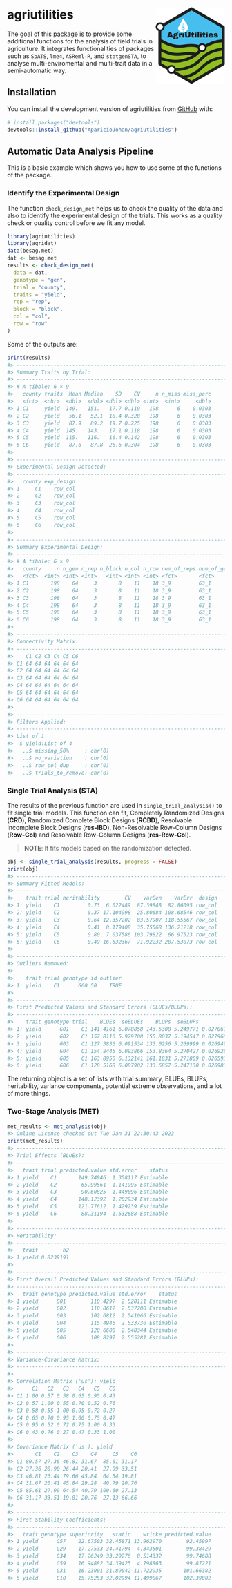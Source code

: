 
<!-- README.md is generated from README.Rmd. Please edit that file -->

# agriutilities <img src="man/figures/logo.png" align="right" width="160px"/></a>

<!-- badges: start -->
<!-- badges: end -->

The goal of this package is to provide some additional functions for the
analysis of field trials in agriculture. It integrates functionalities
of packages such as `SpATS`, `lme4`, `ASReml-R`, and `statgenSTA`, to
analyse multi-enviromental and multi-trait data in a semi-automatic way.

## Installation

You can install the development version of agriutilities from
[GitHub](https://github.com/AparicioJohan/agriutilities) with:

``` r
# install.packages("devtools")
devtools::install_github("AparicioJohan/agriutilities")
```

## Automatic Data Analysis Pipeline

This is a basic example which shows you how to use some of the functions
of the package.

### Identify the Experimental Design

The function `check_design_met` helps us to check the quality of the
data and also to identify the experimental design of the trials. This
works as a quality check or quality control before we fit any model.

``` r
library(agriutilities)
library(agridat)
data(besag.met)
dat <- besag.met
results <- check_design_met(
  data = dat,
  genotype = "gen",
  trial = "county",
  traits = "yield",
  rep = "rep",
  block = "block",
  col = "col",
  row = "row"
)
```

Some of the outputs are:

``` r
print(results)
#> ---------------------------------------------------------------------
#> Summary Traits by Trial:
#> ---------------------------------------------------------------------
#> # A tibble: 6 × 9
#>   county traits  Mean Median    SD    CV     n n_miss miss_perc
#>   <fct>  <chr>  <dbl>  <dbl> <dbl> <dbl> <int>  <int>     <dbl>
#> 1 C1     yield  149.   151.   17.7 0.119   198      6    0.0303
#> 2 C2     yield   56.1   52.1  18.4 0.328   198      6    0.0303
#> 3 C3     yield   87.9   89.2  19.7 0.225   198      6    0.0303
#> 4 C4     yield  145.   143.   17.1 0.118   198      6    0.0303
#> 5 C5     yield  115.   116.   16.4 0.142   198      6    0.0303
#> 6 C6     yield   87.6   87.8  26.6 0.304   198      6    0.0303
#> 
#> ---------------------------------------------------------------------
#> Experimental Design Detected:
#> ---------------------------------------------------------------------
#>   county exp_design
#> 1     C1    row_col
#> 2     C2    row_col
#> 3     C3    row_col
#> 4     C4    row_col
#> 5     C5    row_col
#> 6     C6    row_col
#> 
#> ---------------------------------------------------------------------
#> Summary Experimental Design:
#> ---------------------------------------------------------------------
#> # A tibble: 6 × 9
#>   county     n n_gen n_rep n_block n_col n_row num_of_reps num_of_gen
#>   <fct>  <int> <int> <int>   <int> <int> <int> <fct>       <fct>     
#> 1 C1       198    64     3       8    11    18 3_9         63_1      
#> 2 C2       198    64     3       8    11    18 3_9         63_1      
#> 3 C3       198    64     3       8    11    18 3_9         63_1      
#> 4 C4       198    64     3       8    11    18 3_9         63_1      
#> 5 C5       198    64     3       8    11    18 3_9         63_1      
#> 6 C6       198    64     3       8    11    18 3_9         63_1      
#> 
#> ---------------------------------------------------------------------
#> Connectivity Matrix:
#> ---------------------------------------------------------------------
#>    C1 C2 C3 C4 C5 C6
#> C1 64 64 64 64 64 64
#> C2 64 64 64 64 64 64
#> C3 64 64 64 64 64 64
#> C4 64 64 64 64 64 64
#> C5 64 64 64 64 64 64
#> C6 64 64 64 64 64 64
#> 
#> ---------------------------------------------------------------------
#> Filters Applied:
#> ---------------------------------------------------------------------
#> List of 1
#>  $ yield:List of 4
#>   ..$ missing_50%     : chr(0) 
#>   ..$ no_variation    : chr(0) 
#>   ..$ row_col_dup     : chr(0) 
#>   ..$ trials_to_remove: chr(0)
```

### Single Trial Analysis (STA)

The results of the previous function are used in
`single_trial_analysis()` to fit single trial models. This function can
fit, Completely Randomized Designs (**CRD**), Randomized Complete Block
Designs (**RCBD**), Resolvable Incomplete Block Designs (**res-IBD**),
Non-Resolvable Row-Column Designs (**Row-Col**) and Resolvable
Row-Column Designs (**res-Row-Col**).

> **NOTE**: It fits models based on the randomization detected.

``` r
obj <- single_trial_analysis(results, progress = FALSE)
print(obj)
#> ---------------------------------------------------------------------
#> Summary Fitted Models:
#> ---------------------------------------------------------------------
#>    trait trial heritability        CV    VarGen    VarErr  design
#> 1: yield    C1         0.73  6.022489  87.39848  82.86095 row_col
#> 2: yield    C2         0.37 17.104998  25.80684 108.68546 row_col
#> 3: yield    C3         0.64 12.357202  83.57907 118.55567 row_col
#> 4: yield    C4         0.41  8.179408  35.75568 136.21218 row_col
#> 5: yield    C5         0.80  7.037586 103.79822  66.97523 row_col
#> 6: yield    C6         0.49 16.632367  71.92232 207.53073 row_col
#> 
#> ---------------------------------------------------------------------
#> Outliers Removed:
#> ---------------------------------------------------------------------
#>    trait trial genotype id outlier
#> 1: yield    C1      G60 50    TRUE
#> 
#> ---------------------------------------------------------------------
#> First Predicted Values and Standard Errors (BLUEs/BLUPs):
#> ---------------------------------------------------------------------
#>    trait genotype trial    BLUEs  seBLUEs    BLUPs  seBLUPs         wt
#> 1: yield      G01    C1 141.4161 6.078858 143.5308 5.249771 0.02706176
#> 2: yield      G02    C1 157.8110 5.979708 155.8037 5.194547 0.02796663
#> 3: yield      G03    C1 127.3836 6.091534 133.0256 5.269999 0.02694925
#> 4: yield      G04    C1 154.8445 6.093866 153.8364 5.270427 0.02692863
#> 5: yield      G05    C1 163.8950 6.132141 161.1831 5.271809 0.02659352
#> 6: yield      G06    C1 128.5168 6.087902 133.6857 5.247130 0.02698141
```

The returning object is a set of lists with trial summary, BLUEs, BLUPs,
heritability, variance components, potential extreme observations, and a
lot of more things.

### Two-Stage Analysis (MET)

``` r
met_results <- met_analysis(obj)
#> Online License checked out Tue Jan 31 22:30:43 2023
print(met_results)
#> ---------------------------------------------------------------------
#> Trial Effects (BLUEs):
#> ---------------------------------------------------------------------
#>   trait trial predicted.value std.error    status
#> 1 yield    C1       149.74946  1.358117 Estimable
#> 2 yield    C2        65.99561  1.141995 Estimable
#> 3 yield    C3        90.60825  1.449096 Estimable
#> 4 yield    C4       148.12392  1.202934 Estimable
#> 5 yield    C5       121.77612  1.429239 Estimable
#> 6 yield    C6        88.31194  1.532688 Estimable
#> 
#> ---------------------------------------------------------------------
#> Heritability:
#> ---------------------------------------------------------------------
#>   trait        h2
#> 1 yield 0.8239191
#> 
#> ---------------------------------------------------------------------
#> First Overall Predicted Values and Standard Errors (BLUPs):
#> ---------------------------------------------------------------------
#>   trait genotype predicted.value std.error    status
#> 1 yield      G01        110.4297  2.528111 Estimable
#> 2 yield      G02        110.8617  2.537200 Estimable
#> 3 yield      G03        102.6812  2.541066 Estimable
#> 4 yield      G04        115.4946  2.533730 Estimable
#> 5 yield      G05        120.6600  2.548344 Estimable
#> 6 yield      G06        108.8297  2.555281 Estimable
#> 
#> ---------------------------------------------------------------------
#> Variance-Covariance Matrix:
#> ---------------------------------------------------------------------
#> 
#> Correlation Matrix ('us'): yield
#>      C1   C2   C3   C4   C5   C6
#> C1 1.00 0.57 0.58 0.65 0.95 0.43
#> C2 0.57 1.00 0.55 0.70 0.52 0.76
#> C3 0.58 0.55 1.00 0.95 0.72 0.27
#> C4 0.65 0.70 0.95 1.00 0.75 0.47
#> C5 0.95 0.52 0.72 0.75 1.00 0.33
#> C6 0.43 0.76 0.27 0.47 0.33 1.00
#> 
#> Covariance Matrix ('us'): yield
#>       C1    C2    C3    C4     C5    C6
#> C1 80.57 27.36 46.81 31.67  85.61 31.17
#> C2 27.36 28.90 26.44 20.41  27.99 33.51
#> C3 46.81 26.44 79.66 45.84  64.54 19.81
#> C4 31.67 20.41 45.84 29.28  40.79 20.76
#> C5 85.61 27.99 64.54 40.79 100.60 27.13
#> C6 31.17 33.51 19.81 20.76  27.13 66.66
#> 
#> ---------------------------------------------------------------------
#> First Stability Coefficients:
#> ---------------------------------------------------------------------
#>   trait genotype superiority   static    wricke predicted.value
#> 1 yield      G57    22.67503 32.45871 13.962970        92.45997
#> 2 yield      G29    17.27533 34.41794  4.343501        99.38429
#> 3 yield      G34    17.26249 33.29276  8.514332        99.74688
#> 4 yield      G59    16.94882 34.39425  4.798863        99.87221
#> 5 yield      G31    16.23001 31.89042 11.722935       101.66382
#> 6 yield      G10    15.75253 32.02994 11.499867       102.39802
```
